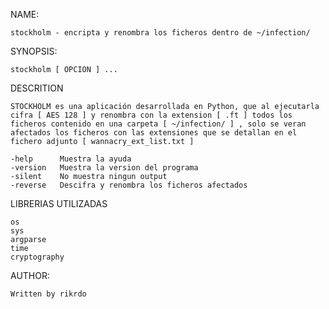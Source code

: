 NAME:

    stockholm - encripta y renombra los ficheros dentro de ~/infection/

SYNOPSIS:

    stockholm [ OPCION ] ...

DESCRITION

    STOCKHOLM es una aplicación desarrollada en Python, que al ejecutarla cifra [ AES 128 ] y renombra con la extension [ .ft ] todos los ficheros contenido en una carpeta [ ~/infection/ ] , solo se veran afectados los ficheros con las extensiones que se detallan en el fichero adjunto [ wannacry_ext_list.txt ]

    -help      Muestra la ayuda 
    -version   Muestra la version del programa
    -silent    No muestra ningun output
    -reverse   Descifra y renombra los ficheros afectados
    
LIBRERIAS UTILIZADAS

    os
    sys
    argparse
    time
    cryptography
    
AUTHOR:

    Written by rikrdo
